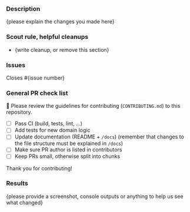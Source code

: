 ### Description

{please explain the changes you made here}

### Scout rule, helpful cleanups

- {write cleanup, or remove this section}

### Issues

Closes #{issue number}

### General PR check list

🚨 Please review the guidelines for contributing (`CONTRIBUTING.md`) to this repository.

- [ ] Pass CI (build, tests, lint, ...)
- [ ] Add tests for new domain logic
- [ ] Update documentation (README + `/docs`) (remember that changes to the file structure must be explained in `/docs`)
- [ ] Make sure PR author is listed in contributors
- [ ] Keep PRs small, otherwise split into chunks

Thank you for contributing!

### Results

{please provide a screenshot, console outputs or anything to help us see what changed}
